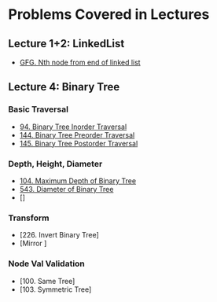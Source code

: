 # Problems Covered in Lectures
## Lecture 1+2: LinkedList
- [GFG. Nth node from end of linked list](https://practice.geeksforgeeks.org/problems/nth-node-from-end-of-linked-list/1)

## Lecture 4: Binary Tree
### Basic Traversal
- [94. Binary Tree Inorder Traversal](https://leetcode.com/problems/binary-tree-inorder-traversal)
- [144. Binary Tree Preorder Traversal](https://leetcode.com/problems/binary-tree-preorder-traversal)
- [145. Binary Tree Postorder Traversal](https://leetcode.com/problems/binary-tree-postorder-traversal)

### Depth, Height, Diameter
- [104. Maximum Depth of Binary Tree](https://leetcode.com/problems/maximum-depth-of-binary-tree)
- [543. Diameter of Binary Tree](https://leetcode.com/problems/diameter-of-binary-tree)
- []

### Transform
- [226. Invert Binary Tree]
- [Mirror ]

### Node Val Validation
- [100. Same Tree]
- [103. Symmetric Tree]


